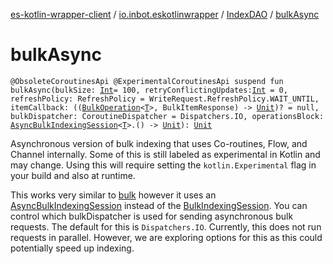 [es-kotlin-wrapper-client](../../index.md) / [io.inbot.eskotlinwrapper](../index.md) / [IndexDAO](index.md) / [bulkAsync](./bulk-async.md)

# bulkAsync

`@ObsoleteCoroutinesApi @ExperimentalCoroutinesApi suspend fun bulkAsync(bulkSize: `[`Int`](https://kotlinlang.org/api/latest/jvm/stdlib/kotlin/-int/index.html)` = 100, retryConflictingUpdates: `[`Int`](https://kotlinlang.org/api/latest/jvm/stdlib/kotlin/-int/index.html)` = 0, refreshPolicy: RefreshPolicy = WriteRequest.RefreshPolicy.WAIT_UNTIL, itemCallback: ((`[`BulkOperation`](../-bulk-operation/index.md)`<`[`T`](index.md#T)`>, BulkItemResponse) -> `[`Unit`](https://kotlinlang.org/api/latest/jvm/stdlib/kotlin/-unit/index.html)`)? = null, bulkDispatcher: CoroutineDispatcher = Dispatchers.IO, operationsBlock: `[`AsyncBulkIndexingSession`](../-async-bulk-indexing-session/index.md)`<`[`T`](index.md#T)`>.() -> `[`Unit`](https://kotlinlang.org/api/latest/jvm/stdlib/kotlin/-unit/index.html)`): `[`Unit`](https://kotlinlang.org/api/latest/jvm/stdlib/kotlin/-unit/index.html)

Asynchronous version of bulk indexing that uses Co-routines, Flow, and Channel internally. Some of this is
still labeled as experimental in Kotlin and may change. Using this will require setting the `kotlin.Experimental`
flag in your build and also at runtime.

This works very similar to [bulk](bulk.md) however it uses an [AsyncBulkIndexingSession](../-async-bulk-indexing-session/index.md) instead of the
[BulkIndexingSession](../-bulk-indexing-session/index.md). You can control which bulkDispatcher is used for sending asynchronous bulk requests. The
default for this is `Dispatchers.IO`. Currently, this does not run requests in parallel. However, we are
exploring options for this as this could potentially speed up indexing.

